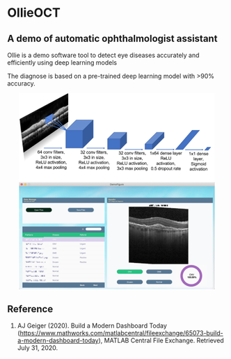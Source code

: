 # OllieOCT
## A demo of automatic ophthalmologist assistant 

Ollie is a demo software tool to detect eye diseases accurately and efficiently using deep learning models

The diagnose is based on a pre-trained deep learning model with >90% accuracy. 

<p align="center">
  <img src="Pictures/DLmodel.png" width="450" >
  <img src="Pictures/Screenshot.jpg" width="450" alt="accessibility text">
</p>


## Reference
1. AJ Geiger (2020). Build a Modern Dashboard Today (https://www.mathworks.com/matlabcentral/fileexchange/65073-build-a-modern-dashboard-today), MATLAB Central File Exchange. Retrieved July 31, 2020.
